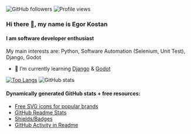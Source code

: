 ![GitHub followers](https://img.shields.io/github/followers/ikostan)
![Profile views](https://gpvc.arturio.dev/ikostan)

### Hi there 👋, my name is Egor Kostan
#### I am software developer enthusiast

My main interests are: Python, Software Automation (Selenium, Unit Test), Django, Godot

- 🌱 I’m currently learning [Django](https://www.djangoproject.com/) & [Godot](https://godotengine.org/)

<!--START_SECTION:activity-->

[![Top Langs](https://github-readme-stats.ikostan.vercel.app/api/top-langs/?username=ikostan&theme=merko&layout=compact)](https://github.com/anuraghazra/github-readme-stats) 
![GitHub stats](https://github-readme-stats.ikostan.vercel.app/api?username=ikostan&show_icons=true&theme=merko&hide=issues) 

#### Dynamically generated GitHub stats + free resources:

- [Free SVG icons for popular brands](https://simpleicons.org/)
- [GitHub Readme Stats](https://github.com/anuraghazra/github-readme-stats)
- [Shields/Badges](https://github.com/badges/shields)
- [GitHub Activity in Readme](https://github.com/jamesgeorge007/github-activity-readme)
